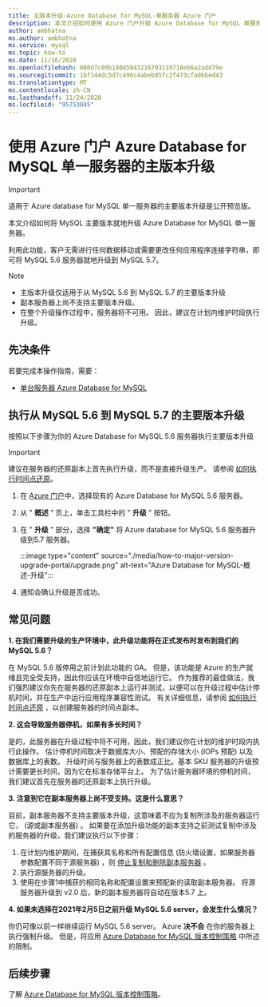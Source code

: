 ```yaml
---
title: 主版本升级-Azure Database for MySQL-单服务器 Azure 门户
description: 本文介绍如何使用 Azure 门户升级 Azure Database for MySQL 单服务器的主版本
author: ambhatna
ms.author: ambhatna
ms.service: mysql
ms.topic: how-to
ms.date: 11/16/2020
ms.openlocfilehash: 080d7c09b180d5943216793119718eb6a2add79e
ms.sourcegitcommit: 1bf144dc5d7c496c4abeb95fc2f473cfa0bbed43
ms.translationtype: MT
ms.contentlocale: zh-CN
ms.lasthandoff: 11/24/2020
ms.locfileid: "95753045"
---
```

# <a name="major-version-upgrade-in-azure-database-for-mysql-single-server-using-the-azure-portal"></a>使用 Azure 门户 Azure Database for MySQL 单一服务器的主版本升级

> [!IMPORTANT]
> 适用于 Azure database for MySQL 单一服务器的主要版本升级是公开预览版。

本文介绍如何将 MySQL 主要版本就地升级 Azure Database for MySQL 单一服务器。

利用此功能，客户无需进行任何数据移动或需要更改任何应用程序连接字符串，即可将 MySQL 5.6 服务器就地升级到 MySQL 5.7。

> [!Note]
> * 主版本升级仅适用于从 MySQL 5.6 到 MySQL 5.7 的主要版本升级<br>
> * 副本服务器上尚不支持主要版本升级。
> * 在整个升级操作过程中，服务器将不可用。 因此，建议在计划内维护时段执行升级。

## <a name="prerequisites"></a>先决条件
若要完成本操作指南，需要：
- [单台服务器 Azure Database for MySQL](quickstart-create-mysql-server-database-using-azure-portal.md)

## <a name="perform-major-version-upgrade-from-mysql-56-to-mysql-57"></a>执行从 MySQL 5.6 到 MySQL 5.7 的主要版本升级

按照以下步骤为你的 Azure Database for MySQL 5.6 服务器执行主要版本升级

> [!IMPORTANT]
> 建议在服务器的还原副本上首先执行升级，而不是直接升级生产。 请参阅 [如何执行时间点还原](howto-restore-server-portal.md#point-in-time-restore)。 

1. 在 [Azure 门户](https://portal.azure.com/)中，选择现有的 Azure Database for MySQL 5.6 服务器。

2. 从 " **概述** " 页上，单击工具栏中的 " **升级** " 按钮。

3. 在 " **升级** " 部分，选择 **"确定"** 将 Azure database for MySQL 5.6 服务器升级到5.7 服务器。

    :::image type="content" source="./media/how-to-major-version-upgrade-portal/upgrade.png" alt-text="Azure Database for MySQL-概述-升级":::

4. 通知会确认升级是否成功。

## <a name="frequently-asked-questions"></a>常见问题

**1. 在我们需要升级的生产环境中，此升级功能将在正式发布时发布到我们的 MySQL 5.6？**

在 MySQL 5.6 版停用之前计划此功能的 GA。 但是，该功能是 Azure 的生产就绪且完全受支持，因此你应该在环境中自信地运行它。 作为推荐的最佳做法，我们强烈建议你先在服务器的还原副本上运行并测试，以便可以在升级过程中估计停机时间，并在生产中运行应用程序兼容性测试。 有关详细信息，请参阅 [如何执行时间点还原](howto-restore-server-portal.md#point-in-time-restore) ，以创建服务器的时间点副本。 

**2. 这会导致服务器停机，如果有多长时间？**

是的，此服务器在升级过程中将不可用，因此，我们建议你在计划的维护时段内执行此操作。 估计停机时间取决于数据库大小、预配的存储大小 (IOPs 预配) 以及数据库上的表数。 升级时间与服务器上的表数成正比。基本 SKU 服务器的升级预计需要更长时间，因为它在标准存储平台上。 为了估计服务器环境的停机时间，我们建议首先在服务器的还原副本上执行升级。  

**3. 注意到它在副本服务器上尚不受支持。这是什么意思？**

目前，副本服务器不支持主要版本升级，这意味着不应为复制所涉及的服务器运行它， (源或副本服务器) 。 如果要在添加升级功能的副本支持之前测试复制中涉及的服务器的升级，我们建议执行以下步骤：

1. 在计划内维护期间，在捕获其名称和所有配置信息 (防火墙设置，如果服务器参数配置不同于源服务器) ，则 [停止复制和删除副本服务器](howto-read-replicas-portal.md) 。
2. 执行源服务器的升级。
3. 使用在步骤1中捕获的相同名称和配置设置来预配新的读取副本服务器。 将源服务器升级到 v2.0 后，新的副本服务器将自动在版本5.7 上。

**4. 如果未选择在2021年2月5日之前升级 MySQL 5.6 server，会发生什么情况？**

你仍可像以前一样继续运行 MySQL 5.6 server。 Azure **决不会** 在你的服务器上执行强制升级。 但是，将应用 [Azure Database for MySQL 版本控制策略](concepts-version-policy.md) 中所述的限制。

## <a name="next-steps"></a>后续步骤

了解 [Azure Database for MySQL 版本控制策略](concepts-version-policy.md)。
